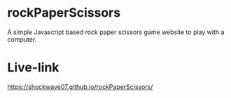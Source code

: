 # rockPaperScissors

A simple Javascript based rock paper scissors game website to play with a computer.

# Live-link

https://shockwave07.github.io/rockPaperScissors/
